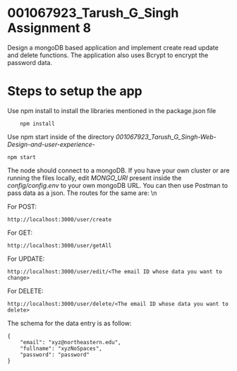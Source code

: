 # 001067923_Tarush_G_Singh Assignment 8
Design a mongoDB based application and implement create read update and delete functions. The application also uses Bcrypt to encrypt the password data.

# Steps to setup the app
 Use npm install to install the libraries mentioned in the package.json file
```
    npm install
```

Use npm start inside of the directory *001067923_Tarush_G_Singh-Web-Design-and-user-experience-*
```
npm start
```

The node should connect to a mongoDB. If you have your own cluster or are running the files locally, edit *MONGO_URI* present inside the *config/config.env* to your own mongoDB URL. You can then use Postman to pass data as a json. The routes for the same are: \n

For POST:
```
http://localhost:3000/user/create
```

For GET:
```
http://localhost:3000/user/getAll
```

For UPDATE:
```
http://localhost:3000/user/edit/<The email ID whose data you want to change>
```

For DELETE:
```
http://localhost:3000/user/delete/<The email ID whose data you want to delete>
```

The schema for the data entry is as follow:
```
{
    "email": "xyz@northeastern.edu",
    "fullname": "xyzNoSpaces",
    "password": "password"
}
```